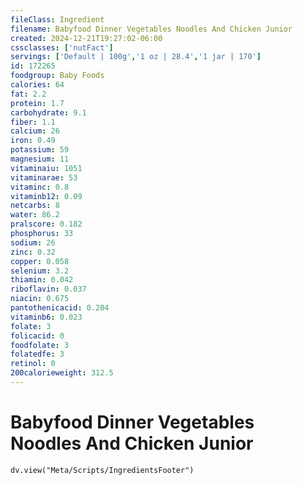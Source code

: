 ```yaml
---
fileClass: Ingredient
filename: Babyfood Dinner Vegetables Noodles And Chicken Junior
created: 2024-12-21T19:27:02-06:00
cssclasses: ['nutFact']
servings: ['Default | 100g','1 oz | 28.4','1 jar | 170']
id: 172265
foodgroup: Baby Foods
calories: 64
fat: 2.2
protein: 1.7
carbohydrate: 9.1
fiber: 1.1
calcium: 26
iron: 0.49
potassium: 59
magnesium: 11
vitaminaiu: 1051
vitaminarae: 53
vitaminc: 0.8
vitaminb12: 0.09
netcarbs: 8
water: 86.2
pralscore: 0.182
phosphorus: 33
sodium: 26
zinc: 0.32
copper: 0.058
selenium: 3.2
thiamin: 0.042
riboflavin: 0.037
niacin: 0.675
pantothenicacid: 0.204
vitaminb6: 0.023
folate: 3
folicacid: 0
foodfolate: 3
folatedfe: 3
retinol: 0
200calorieweight: 312.5
---
```


# Babyfood Dinner Vegetables Noodles And Chicken Junior

```dataviewjs
dv.view("Meta/Scripts/IngredientsFooter")
```